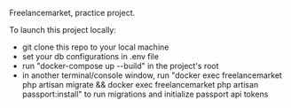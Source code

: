 Freelancemarket, practice project.

To launch this project locally:
- git clone this repo to your local machine
- set your db configurations in .env file
- run "docker-compose up --build" in the project's root
- in another terminal/console window, run "docker exec freelancemarket php artisan migrate && docker exec freelancemarket php artisan passport:install" to run migrations and initialize passport api tokens
